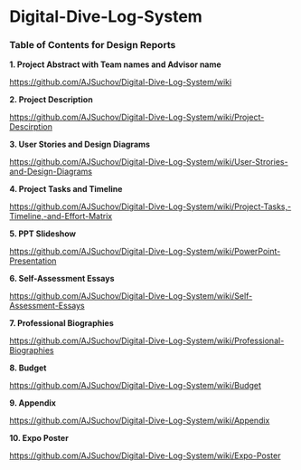 # Digital-Dive-Log-System

### Table of Contents for Design Reports


**1. Project Abstract with Team names and Advisor name**

https://github.com/AJSuchov/Digital-Dive-Log-System/wiki

**2. Project Description**

https://github.com/AJSuchov/Digital-Dive-Log-System/wiki/Project-Descirption

**3. User Stories and Design Diagrams**

https://github.com/AJSuchov/Digital-Dive-Log-System/wiki/User-Strories-and-Design-Diagrams

**4. Project Tasks and Timeline** 

https://github.com/AJSuchov/Digital-Dive-Log-System/wiki/Project-Tasks,-Timeline,-and-Effort-Matrix

**5. PPT Slideshow**

https://github.com/AJSuchov/Digital-Dive-Log-System/wiki/PowerPoint-Presentation

**6. Self-Assessment Essays**

https://github.com/AJSuchov/Digital-Dive-Log-System/wiki/Self-Assessment-Essays

**7. Professional Biographies**

https://github.com/AJSuchov/Digital-Dive-Log-System/wiki/Professional-Biographies

**8. Budget** 

https://github.com/AJSuchov/Digital-Dive-Log-System/wiki/Budget

**9. Appendix** 

https://github.com/AJSuchov/Digital-Dive-Log-System/wiki/Appendix

**10. Expo Poster**

https://github.com/AJSuchov/Digital-Dive-Log-System/wiki/Expo-Poster


